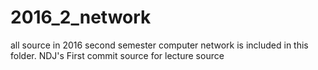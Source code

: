 # 2016_2_network

all source in 2016 second semester computer network is included in this folder.
NDJ's First commit source for lecture source
